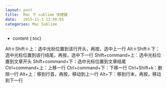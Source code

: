 ```yaml
---
layout: post
title:  Mac 下 sublime 快捷键
date:   2015-11-3 12:00:05
categories: Mac Sublime
---
```


* content
{:toc}

Alt＋Shift＋上：选中光标位置到该行开头，再按，选中上一行
Alt＋Shift＋下：选中光标位置到该行结尾，再按，选中下一行
Shift+command+上：选中光标位置到文章开头
Shift+command+下：选中光标位置到文章结尾
Ctrl+command+上：上移一行
Ctrl+command+下：下移一行
Ctrl+Shift+k：删除一行
Alt+上：移到行首，再按，移动到上一行
Alt+下：移到行末，再按，移动到下一行
